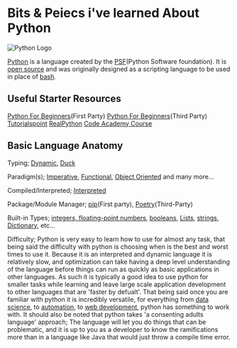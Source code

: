 # Bits & Peiecs i've learned About Python

![Python Logo](https://www.python.org/static/community_logos/python-logo-master-v3-TM.png)

[Python](https://www.python.org/) is a language created by the [PSF](https://www.python.org/psf/)(Python Software foundation). It is [open source](https://github.com/python) and was originally designed as a scripting language to be used in place of [bash](https://www.gnu.org/software/bash/).

## Useful Starter Resources

[Python For Beginners](https://www.python.org/about/gettingstarted/)(First Party)
[Python For Beginners](https://www.pythonforbeginners.com/basics/)(Third Party)
[Tutorialspoint](https://www.tutorialspoint.com/python/index.htm)
[RealPython](https://realpython.com/)
[Code Academy Course](https://www.codecademy.com/learn/learn-python)

## Basic Language Anatomy

Typing; [Dynamic](https://en.wikipedia.org/wiki/Type_system#DYNAMIC), [Duck](https://en.wikipedia.org/wiki/Duck_typing)

Paradigm(s); [Imperative](https://en.wikipedia.org/wiki/Imperative_programming), [Functional](https://en.wikipedia.org/wiki/Functional_programming), [Object Oriented](https://en.wikipedia.org/wiki/Object-oriented_programming) and many more...

Compiled/Interpreted; [Interpreted](https://en.wikipedia.org/wiki/Interpreted_language)

Package/Module Manager; [pip](https://packaging.python.org/tutorials/installing-packages/#use-pip-for-installing)(First party), [Poetry](https://poetry.eustace.io/)(Third-Party)

Built-in Types; [integers, floating-point numbers](https://www.tutorialspoint.com/python/python_numbers.htm), [booleans](https://thomas-cokelaer.info/tutorials/python/boolean.html), [Lists](https://www.tutorialspoint.com/python/python_lists.htm), [strings](https://www.tutorialspoint.com/python/python_strings.htm), [Dictionary](https://www.tutorialspoint.com/python/python_dictionary.htm), etc...

Difficulty; Python is very easy to learn how to use for almost any task, that being said the difficulty with python is choosing when is the best and worst times to use it. Because it is an interpreted and dynamic language it is relatively slow, and optimization can take having a deep level understanding of the language before things can run as quickly as basic applications in other languages. As such it is typically a good idea to use python for smaller tasks while learning and leave large scale application development to other languages that are 'faster by defualt'. That being said once you are familiar with python it is incredibly versatile, for everything from [data science](https://www.anaconda.com/), to [automation](https://www.seleniumhq.org/), to [web development](https://flask.palletsprojects.com/en/1.1.x/), python has something to work with. It should also be noted that python takes 'a consenting adults language' approach; The language will let you do things that can be problematic, and it is up to you as a developer to know the ramifications more than in a language like Java that would just throw a compile time error.
